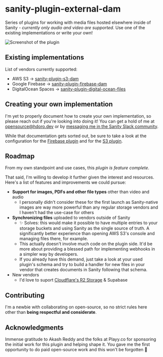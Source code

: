 # sanity-plugin-external-dam

Series of plugins for working with media files hosted elsewhere inside of Sanity - _currently only audio and video are supported_. Use one of the existing implementations or write your own!

![Screenshot of the plugin](https://raw.githubusercontent.com/hdoro/sanity-plugin-external-dam/main/screenshots.png)

## Existing implementations

List of vendors currently supported:

- AWS S3 -> [sanity-plugin-s3-dam](https://github.com/hdoro/sanity-plugin-external-dam/tree/main/packages/aws)
- Google Firebase -> [sanity-plugin-firebase-dam](https://github.com/hdoro/sanity-plugin-external-dam/tree/main/packages/firebase)
- DigitalOcean Spaces -> [sanity-plugin-digital-ocean-files](https://github.com/hdoro/sanity-plugin-external-dam/tree/main/packages/digital-ocean)

## Creating your own implementation

I'm yet to properly document how to create your own implementation, so please reach out if you're looking into doing it! You can get a hold of me at [opensource@hdoro.dev](mailto:opensource@hdoro.dev) or by [messaging me in the Sanity Slack community](https://sanity-io-land.slack.com/team/UB1QTEXGC).

While that documentation gets sorted out, be sure to take a look at the configuration for the [Firebase plugin](https://github.com/hdoro/sanity-plugin-external-dam/blob/main/packages/firebase/src/config.ts) and for the [S3 plugin](https://github.com/hdoro/sanity-plugin-external-dam/blob/main/packages/aws/src/config.ts).

## Roadmap

From my own standpoint and use cases, this _plugin is feature complete_.

That said, I'm willing to develop it further given the interest and resources. Here's a list of features and improvements we could pursue:

- **Support for images, PDFs and other file types** other than video and audio
  - I personally didn't consider these for the first launch as Sanity-native images are way more powerful than any regular storage vendors and I haven't had the use-case for others
- **Synchronizing files** uploaded to vendors outside of Sanity
  - ✨ Solves: this would make it possible to have multiple entries to your storage buckets and using Sanity as the single source of truth. A significantly better experience than opening AWS S3's console and managing files there, for example.
  - This actually doesn't involve much code on the plugin side. It'd be more about providing a blessed path for implementing webhooks in a simpler way by developers.
  - If you already have this demand, just take a look at your used plugin's schema and try to build a handler for new files in your vendor that creates documents in Sanity following that schema.
- New vendors
  - I'd love to suport [Cloudflare's R2 Storage](https://blog.cloudflare.com/introducing-r2-object-storage/) & Supabase

## Contributing

I'm a newbie with collaborating on open-source, so no strict rules here other than **being respectful and considerate**.

## Acknowledgments

Immense gratitude to Akash Reddy and the folks at Playy.co for sponsoring the initial work for this plugin and helping shape it. You gave me the first opportunity to do paid open-source work and this won't be forgotten 💚